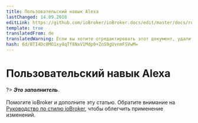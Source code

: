 ```yaml
---
title: Пользовательский навык Alexa
lastChanged: 14.09.2018
editLink: https://github.com/ioBroker/ioBroker.docs/edit/master/docs/ru/cloud/alexacustom.md
template: true
translatedFrom: de
translatedWarning: Если вы хотите отредактировать этот документ, удалите поле «translationFrom», в противном случае этот документ будет снова автоматически переведен
hash: 6d/BTI4Dc8MO1xy4qTf8NxV1Mdp0+ZoS9gUvnmFSVwM=
---
```

# Пользовательский навык Alexa
?> ***Это заполнитель***.<br><br> Помогите ioBroker и дополните эту статью. Обратите внимание на [Руководство по стилю ioBroker](community/styleguidedoc), чтобы облегчить применение изменений.